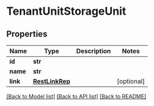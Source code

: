 # TenantUnitStorageUnit

## Properties
Name | Type | Description | Notes
------------ | ------------- | ------------- | -------------
**id** | **str** |  | 
**name** | **str** |  | 
**link** | [**RestLinkRep**](RestLinkRep.md) |  | [optional] 

[[Back to Model list]](../README.md#documentation-for-models) [[Back to API list]](../README.md#documentation-for-api-endpoints) [[Back to README]](../README.md)



